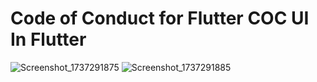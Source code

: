 # Code of Conduct for Flutter COC UI In Flutter 



![Screenshot_1737291875](https://github.com/user-attachments/assets/0773ab2d-a7fd-40b8-9b3d-30c78505c0e0)
![Screenshot_1737291885](https://github.com/user-attachments/assets/dd192d27-cde4-4372-80b2-e415c95f4a24)
